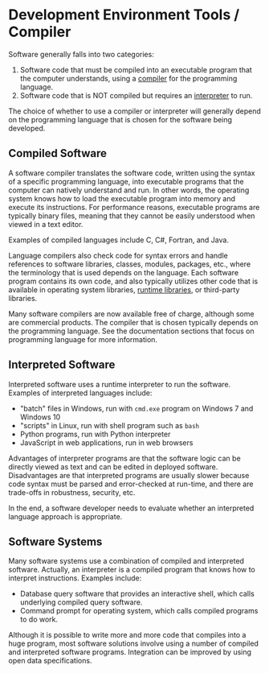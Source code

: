 # Development Environment Tools / Compiler #

Software generally falls into two categories:

1. Software code that must be compiled into an executable program that the computer understands, using a [compiler](https://en.wikipedia.org/wiki/Compiler) for the programming language.
2. Software code that is NOT compiled but requires an [interpreter](https://en.wikipedia.org/wiki/Compiler) to run.

The choice of whether to use a compiler or interpreter will generally depend on the programming language that is chosen for the software being developed.

## Compiled Software ##

A software compiler translates the software code, written using the syntax of a specific programming language,
into executable programs that the computer can natively understand and run.
In other words, the operating system knows how to load the executable program into memory and execute its instructions.
For performance reasons, executable programs are typically binary files, meaning that they cannot be easily understood when viewed in a text editor.

Examples of compiled languages include C, C#, Fortran, and Java.

Language compilers also check code for syntax errors and handle references to software libraries, classes, modules, packages, etc.,
where the terminology that is used depends on the language.
Each software program contains its own code, and also typically utilizes other code that is available in operating system libraries,
[runtime libraries](../dev-env-tools/runtime/), or third-party libraries.

Many software compilers are now available free of charge, although some are commercial products.
The compiler that is chosen typically depends on the programming language.
See the documentation sections that focus on programming language for more information.

## Interpreted Software ##

Interpreted software uses a runtime interpreter to run the software.
Examples of interpreted languages include:

* "batch" files in Windows, run with `cmd.exe` program on Windows 7 and Windows 10
* "scripts" in Linux, run with shell program such as `bash`
* Python programs, run with Python interpreter
* JavaScript in web applications, run in web browsers

Advantages of interpreter programs are that the software logic can be directly viewed as text and can be edited in deployed software.
Disadvantages are that interpreted programs are usually slower because code syntax must be parsed and error-checked at run-time,
and there are trade-offs in robustness, security, etc.

In the end, a software developer needs to evaluate whether an interpreted language approach is appropriate.

## Software Systems ##

Many software systems use a combination of compiled and interpreted software.
Actually, an interpreter is a compiled program that knows how to interpret instructions.  Examples include:

* Database query software that provides an interactive shell, which calls underlying compiled query software.
* Command prompt for operating system, which calls compiled programs to do work.

Although it is possible to write more and more code that compiles into a huge program,
most software solutions involve using a number of compiled and interpreted software programs.
Integration can be improved by using open data specifications.
